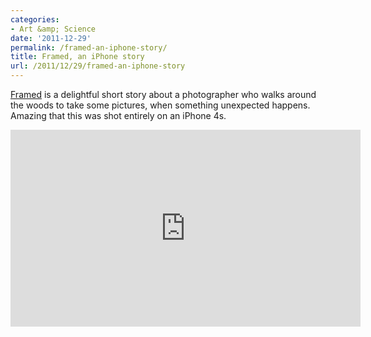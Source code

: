 ```yaml
---
categories:
- Art &amp; Science
date: '2011-12-29'
permalink: /framed-an-iphone-story/
title: Framed, an iPhone story
url: /2011/12/29/framed-an-iphone-story
---
```


<a href="http://vimeo.com/31013938">Framed</a> is a delightful short story about a photographer who walks around the woods to take some pictures, when something unexpected happens. Amazing that this was shot entirely on an iPhone 4s.

<iframe class="alignc" src="https://player.vimeo.com/video/31013938" width="560" height="315" frameborder="0" webkitAllowFullScreen mozallowfullscreen allowFullScreen></iframe>